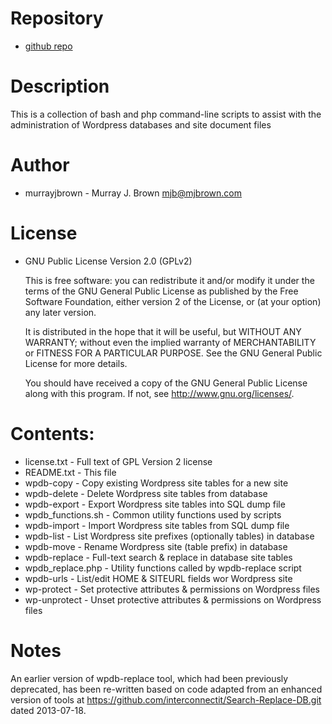 # Repository

* [github repo](https://github.com/murrayjbrown/wp-cmd-utils)

# Description

This is a collection of bash and php command-line scripts to assist with
the administration of Wordpress databases and site document files

# Author

* murrayjbrown - Murray J. Brown <mjb@mjbrown.com>

# License

* GNU Public License Version 2.0 (GPLv2)
	
	This is free software: you can redistribute it and/or modify
    it under the terms of the GNU General Public License as published by
    the Free Software Foundation, either version 2 of the License, or
    (at your option) any later version.

    It is distributed in the hope that it will be useful,
    but WITHOUT ANY WARRANTY; without even the implied warranty of
    MERCHANTABILITY or FITNESS FOR A PARTICULAR PURPOSE.  See the
    GNU General Public License for more details.

    You should have received a copy of the GNU General Public License
    along with this program.  If not, see <http://www.gnu.org/licenses/>.

# Contents:

- license.txt         - Full text of GPL Version 2 license 
- README.txt          - This file
- wpdb-copy           - Copy existing Wordpress site tables for a new site
- wpdb-delete         - Delete Wordpress site tables from database
- wpdb-export         - Export Wordpress site tables into SQL dump file
- wpdb_functions.sh   - Common utility functions used by scripts
- wpdb-import         - Import Wordpress site tables from SQL dump file
- wpdb-list           - List Wordpress site prefixes (optionally tables) in database
- wpdb-move           - Rename Wordpress site (table prefix) in database
- wpdb-replace        - Full-text search & replace in database site tables
- wpdb_replace.php    - Utility functions called by wpdb-replace script
- wpdb-urls           - List/edit HOME & SITEURL fields wor Wordpress site
- wp-protect          - Set protective attributes & permissions on Wordpress files
- wp-unprotect        - Unset protective attributes & permissions on Wordpress files
 
# Notes

An earlier version of wpdb-replace tool, which had been previously deprecated,
has been re-written based on code adapted from an enhanced version of tools at
https://github.com/interconnectit/Search-Replace-DB.git dated 2013-07-18.

